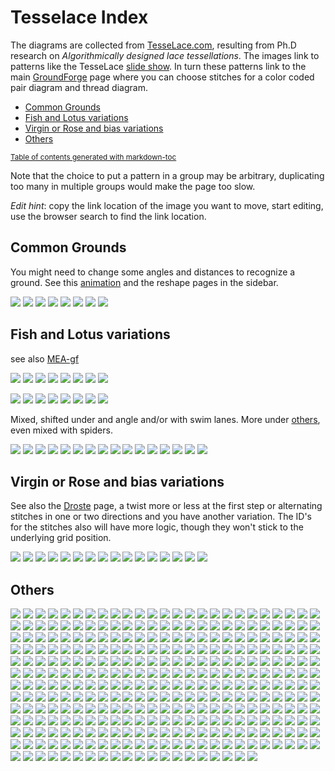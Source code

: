 Tesselace Index
===============

The diagrams are collected from [TesseLace.com],
resulting from Ph.D research on _Algorithmically designed lace tessellations_.
The images link to patterns like the TesseLace [slide show].
In turn these patterns link to the main [GroundForge] page
where you can choose stitches for a color coded pair diagram and thread diagram.

[TesseLace.com]: https://tesselace.com
[slide show]: https://tesselace.com/tools/inkscape-extension/
[GroundForge]: /GroundForge

- [Common Grounds](#common-grounds)
- [Fish and Lotus variations](#fish-and-lotus-variations)
- [Virgin or Rose and bias variations](#virgin-or-rose-and-bias-variations)
- [Others](#others)

<sub><a href='http://ecotrust-canada.github.io/markdown-toc/'>Table of contents generated with markdown-toc</a></sub>

Note that the choice to put a pattern in a group may be arbitrary, duplicating too many in multiple groups would make the page too slow.

_Edit hint_: copy the link location of the image you want to move, start editing, use the browser search to find the link location.

Common Grounds
--------------

You might need to change some angles and distances to recognize a ground. See this [animation] and the reshape pages in the sidebar.

[animation]: /GroundForge/animation/GIFCreator-me.gif

[![](tl//181.png)](/GroundForge/sheet.html?patch=88%2011;bricks&patch=66%2022;bricks&patch=88%2099%2011%2000;bricks&patch=66%2011%2088%2022;bricks&patch=66%2099%2022%2000;bricks)
[![](tl//214.png)](/GroundForge/sheet.html?patch=5-%20-5;checker&patch=5353%205353%205-5-%20-5-5;checker&patch=5632%2056-2%205-5-%20-535;checker&patch=53%205-%20-5%205-;bricks&patch=44%2077%2044%2077;bricks&patch=44%2044%2077%2077;bricks&patch=66%2088%2066%2011;bricks&patch=66%2066%2088%2011;checker&patch=66%2066%2099%2000;checker&patch=6;checker&patch=566-%2066-5%206-56%20-566;checker&patch=53%2053%2053%205-;bricks&patch=5663%205663;checker&patch=53%205-;bricks&patch=563%20563%20563;checker&patch=53%2053;checker&patch=5632%205632;checker&patch=5353%205353;bricks)
[![](tl//376.png)](/GroundForge/sheet.html?patch=B-C-%20---5%20C-B-%20-5--;checker&patch=5831%20-4-7;checker&patch=68%20-4;checker&patch=-4-7%205---%20-C-B%203158;bricks&patch=5-O-E-%20-E-5-O%205-O-E-;bricks)
[![](tl//257.png)](/GroundForge/sheet.html?patch=68%20-4%2021%20-7;checker&patch=L-O-%20---5%20H-E-%20-5--;checker)
[![](tl//135.png)](/GroundForge/sheet.html?patch=5632%2034-7;bricks&patch=5-5-%20-5--%20B-C-%20-5-5;bricks&patch=256-%20---5%20C3B-;bricks&patch=4373%205-53;bricks)
[![](tl//130.png)](/GroundForge/sheet.html?patch=5831%20-4-7;bricks&patch=-437%2034-7;bricks&patch=4830%20--77;bricks)
[![](tl//129.png)](/GroundForge/sheet.html?patch=1483%208-48;bricks&patch=4831%20-488%203148%2088-4;checker)
[![](tl//128.png)](/GroundForge/sheet.html?patch=4312%206-78;bricks)


Fish and Lotus variations
-------------------------

see also [MEA-gf](https://github.com/MAETempels/MAE-gf/wiki/Milanese:-Fish)

[![](tl//150.png)](/GroundForge/sheet.html?patch=43%205-%2035%2086;bricks)
[![](tl//148.png)](/GroundForge/sheet.html?patch=68%204-%20-5%205-;bricks)
[![](tl//147.png)](/GroundForge/sheet.html?patch=4343%206868;bricks&patch=5-K-5-K-%20-L-O-L-O%20K-5-K-5-%20-H-E-H-E;bricks)
[![](tl//030.png)](/GroundForge/sheet.html?patch=486-%20-486%206-48%2086-4;checker&patch=68%204-;bricks&patch=6868%20-7-7%200101%20-7-7;checker&patch=6868%20-7-7%202121%20-4-4;checker&patch=L-O-L-O-%20-5---5--%20E-H-E-H-%20-5---5--;bricks)
[![](tl//451.png)](/GroundForge/sheet.html?patch=6868%20----%20AAAA%20-7-7;bricks&patch=586-%20-4-5;bricks)
[![](tl//175.png)](/GroundForge/sheet.html?patch=66%20-4%205-%2086;bricks)
[![](tl//174.png)](/GroundForge/sheet.html?patch=43%2053%2068%2066;bricks)
[![](tl//169.png)](/GroundForge/sheet.html?patch=66%20-4%2021%2088;bricks&patch=66%2066%20-4%2068;bricks&patch=5-K-5-K-%20-L-O-L-O%20E-E-E-E-%20-L-L-L-L;bricks)

[![](tl//163.png)](/GroundForge/sheet.html?patch=43%2053%2053%2068;bricks)
[![](tl//435.png)](/GroundForge/sheet.html?patch=434-%206325%206-25%208686;checker&patch=4343%205353%205-5-%208686;checker)
[![](tl//164.png)](/GroundForge/sheet.html?patch=43%205-%20-5%2068;bricks)
[![](tl//446.png)](/GroundForge/sheet.html?patch=6868%20-4-4%205-5-%20-5-5;checker&patch=586-%20-4-5;checker)
[![](tl//021.png)](/GroundForge/sheet.html?patch=588-%20-115;checker&patch=6868%201111%207-7-%20-5-5;checker)
[![](tl//173.png)](/GroundForge/sheet.html?patch=43%205-%2086%2066;bricks)
[![](tl//022.png)](/GroundForge/sheet.html?patch=4343%205353%202121%208888;checker)
[![](tl//431.png)](/GroundForge/sheet.html?patch=6868%201111%208888%20-4-4;checker&patch=43%2068%2066%2066;bricks&patch=466-%206686%206-46%208666;checker&patch=6888%20-114;checker&patch=L-L-L-L-%20-L-L-L-L%205---5---%20-H-E-H-E;bricks&patch=5-L-L---%20-L-L-O-L%20L-L---5-%20-E-H-E-E;bricks)

Mixed, shifted under and angle and/or with swim lanes. More under [others](#Others), even mixed with spiders.

[![](tl//452.png)](/GroundForge/sheet.html?patch=486-%20-486%205-4-%2086-5;checker&patch=6868%20---7%20AA01%20-7-7;bricks)
[![](tl//152.png)](/GroundForge/sheet.html?patch=43%2021%20-4%2098;bricks)
[![](tl//067.png)](/GroundForge/sheet.html?patch=5631%2066-7;bricks&patch=4322%205-73;bricks)
[![](tl//167.png)](/GroundForge/sheet.html?patch=6464%207272;bricks&patch=43%2068;bricks&patch=B-B-%20-B-B%20C-C-%20-C-C;bricks&patch=4848%207171;bricks&patch=5-O-5-O-%20-E-5-E-5%205-O-5-O-%20-E-5-E-5;bricks&patch=5-K-5-K-%20-L-O-L-O%205-K-5-K-%20-E-H-E-H;bricks)
[![](tl//685.png)](/GroundForge/sheet.html?patch=4663%206668;bricks&patch=5-L-L-K-%20-L-L-L-O%20L-L-K-5-%20-E-E-H-E;bricks)
[![](tl//539.png)](/GroundForge/sheet.html?patch=5-L-5-E-%20-E-5-5-O%205-O-H-5-%20-5-5-5-K;bricks&patch=5-L-5-E-%20-E-5-5-O%205-O-5-L-%20-5-H-5-H;bricks)
[![](tl//544.png)](/GroundForge/sheet.html?patch=5-O-5-O-%20-E-5-E-5%205-H-5-H-%20-L-5-L-5;bricks&patch=5-L-5-L-%20-E-5-E-5%205-O-5-O-%20-5-H-5-H;bricks)
[![](tl//071.png)](/GroundForge/sheet.html?patch=4832%202483;bricks)
[![](tl//073.png)](/GroundForge/sheet.html?patch=486-%20-4-5%205-5-%2086-5;checker)
[![](tl//074.png)](/GroundForge/sheet.html?patch=586-%20-4-5%205-5-%20-5-5;checker)
[![](tl//076.png)](/GroundForge/sheet.html?patch=4832%2024-2%20225-%208325;checker)
[![](tl//072.png)](/GroundForge/sheet.html?patch=4832%202483%20224-%208325;checker)
[![](tl//097.png)](/GroundForge/sheet.html?patch=5631%2066-7%206-56%20-566;checker)
[![](tl//149.png)](/GroundForge/sheet.html?patch=43%2068%2034%2086;bricks)
[![](tl//151.png)](/GroundForge/sheet.html?patch=68%20-4%2021%207-;bricks)
[![](tl//165.png)](/GroundForge/sheet.html?patch=43%2021%20-7%2068;bricks)

Virgin or Rose and bias variations
----------------------------------

See also the [Droste](Droste-effect) page, a twist more or less at the first step or alternating stitches in one or two directions and you have another variation. The ID's for the stitches also will have more logic, though they won't stick to the underlying grid position.

[![](tl//130.png)](/GroundForge/sheet.html?patch=5831%20-4-7;bricks&patch=-437%2034-7;bricks&patch=4830%20--77;bricks)
[![](tl//129.png)](/GroundForge/sheet.html?patch=1483%208-48;bricks&patch=4831%20-488%203148%2088-4;checker)
[![](tl//133.png)](/GroundForge/sheet.html?patch=588-%2014-2;bricks)
[![](tl//115.png)](/GroundForge/sheet.html?patch=4831%20-488%20214-%2088-5;checker)
[![](tl//118.png)](/GroundForge/sheet.html?patch=4831%20-117%203178%2088-4;checker)
[![](tl//117.png)](/GroundForge/sheet.html?patch=4831%20-4-7%203158%2088-4;checker)
[![](tl//123.png)](/GroundForge/sheet.html?patch=4831%20-117%205-7-%2086-5;checker)
[![](tl//080.png)](/GroundForge/sheet.html?patch=4831%20-488%206-48%2086-4;checker)
[![](tl//081.png)](/GroundForge/sheet.html?patch=4831%20-488%205-4-%2086-5;checker)
[![](tl//111.png)](/GroundForge/sheet.html?patch=588-%20-4-5%206-58%20-214;checker)
[![](tl//113.png)](/GroundForge/sheet.html?patch=586-%20-115%206-78%20-5-4;checker)
[![](tl//079.png)](/GroundForge/sheet.html?patch=486-%20-115%20217-%2088-5;checker)
[![](tl//121.png)](/GroundForge/sheet.html?patch=5831%20-4-7%206-58%20-5-4;checker)
[![](tl//122.png)](/GroundForge/sheet.html?patch=4831%20-4-7%20215-%2088-5;checker)
[![](tl//124.png)](/GroundForge/sheet.html?patch=4831%20-4-7%206-58%2086-4;checker)
[![](tl//112.png)](/GroundForge/sheet.html?patch=4831%20-117%206-78%2086-4;checker)


Others
------

[![](tl//015.png)](/GroundForge/sheet.html?patch=5-O-H-%20-L-5-O%20E-5-E-;bricks&patch=586-%20---5%202AB-%20-7-5;bricks)
[![](tl//138.png)](/GroundForge/sheet.html?patch=4641%209177;bricks&patch=4841%205377;bricks)
[![](tl//410.png)](/GroundForge/sheet.html?patch=5831%20-4-7%203158%20-7-4;bricks)
[![](tl//552.png)](/GroundForge/sheet.html?patch=5-L-K-H-%20-L-L-O-O%205-L---H-%20-E-H-E-H;bricks)
[![](tl//551.png)](/GroundForge/sheet.html?patch=5-L-K-H-%20-L-L-O-O%205-L-K-H-%20-E-E-H-H;bricks)
[![](tl//558.png)](/GroundForge/sheet.html?patch=5-L-K-H-%20-L-L-O-O%205---5---%20-H-E-H-E;bricks)
[![](tl//127.png)](/GroundForge/sheet.html?patch=4815%204-77;bricks&patch=-5---5-5%205-O-E-5-;bricks&patch=4804%20-777;bricks)
[![](tl//002.png)](/GroundForge/sheet.html?patch=6868%20---4%202AA1%20-7-7;bricks&patch=586-%20-4-5%202121%20-7-7;bricks&patch=586-%20-4-5%206868%20-4-4;checker)
[![](tl//425.png)](/GroundForge/sheet.html?patch=5831%20-4-7%206868%20-4-4;checker&patch=5831%20-4-7%206868%20-4-4;bricks)
[![](tl//004.png)](/GroundForge/sheet.html?patch=586-%20-4-5%202121%20-7-7;checker&patch=586-%20-4-5%206868%20-4-4;bricks&patch=5831%20-4-7%20586-%20-4-5;checker)
[![](tl//083.png)](/GroundForge/sheet.html?patch=486-%20-486%202111%2088-7;checker&patch=4831%20-488%202111%2088-7;checker&patch=4831%20-488%205-11%2086-7;checker)
[![](tl//103.png)](/GroundForge/sheet.html?patch=586-%20-4-5%20215-%20-7-5;checker&patch=5831%20-4-7%205-5-%20-5-5;checker)
[![](tl//106.png)](/GroundForge/sheet.html?patch=4373%205353%205-5-%208315;checker&patch=437-%206325%206-25%208315;checker&patch=5632%2056-2%203158%20-734;checker)
[![](tl//061.png)](/GroundForge/sheet.html?patch=4632%2056-2%206-58%208634;checker)
[![](tl//001.png)](/GroundForge/sheet.html?patch=586-%20-4-5%205-21%20-5-7;checker)
[![](tl//577.png)](/GroundForge/sheet.html?patch=5-L---H-%20-L-O-L-O%20--5---5-%20-E-H-E-H;bricks)
[![](tl//576.png)](/GroundForge/sheet.html?patch=5-L---H-%20-L-O-L-O%20--5-K-5-%20-E-E-H-H;bricks)
[![](tl//401.png)](/GroundForge/sheet.html?patch=466-%206315%206-76%208666;bricks)
[![](tl//448.png)](/GroundForge/sheet.html?patch=4631%2066-7%206-56%208666;bricks)
[![](tl//404.png)](/GroundForge/sheet.html?patch=4631%206688%206-46%208666;bricks)
[![](tl//405.png)](/GroundForge/sheet.html?patch=4631%206688%203146%208866;bricks)
[![](tl//423.png)](/GroundForge/sheet.html?patch=586-%201112%208-78%20-5-4;bricks)
[![](tl//051.png)](/GroundForge/sheet.html?patch=588-%20-4-5%206868%20-114;checker)
[![](tl//455.png)](/GroundForge/sheet.html?patch=586-%20---5%202AA1%20-7-7;bricks)
[![](tl//415.png)](/GroundForge/sheet.html?patch=586-%20-4-5%20215-%20-7-5;bricks)
[![](tl//006.png)](/GroundForge/sheet.html?patch=466-%206315%206-76%208666;checker)
[![](tl//056.png)](/GroundForge/sheet.html?patch=588-%201112%208-78%20-214;checker)
[![](tl//037.png)](/GroundForge/sheet.html?patch=586-%201112%208-78%20-5-4;checker)
[![](tl//041.png)](/GroundForge/sheet.html?patch=6888%2014-1%208868%20-114;checker)
[![](tl//054.png)](/GroundForge/sheet.html?patch=588-%2014-2%208868%20-114;checker)
[![](tl//052.png)](/GroundForge/sheet.html?patch=588-%20-115%206-78%20-214;checker)
[![](tl//088.png)](/GroundForge/sheet.html?patch=4631%206688%203146%208866;checker)
[![](tl//140.png)](/GroundForge/sheet.html?patch=4631%206688;bricks)
[![](tl//402.png)](/GroundForge/sheet.html?patch=4631%2066-7%203156%208866;bricks)
[![](tl//403.png)](/GroundForge/sheet.html?patch=466-%2066-5%206-56%208666;bricks)
[![](tl//428.png)](/GroundForge/sheet.html?patch=466-%206686%206-46%208666;bricks)
[![](tl//406.png)](/GroundForge/sheet.html?patch=4631%206317%206-76%208666;bricks)
[![](tl//407.png)](/GroundForge/sheet.html?patch=4631%206317%203176%208866;bricks)
[![](tl//007.png)](/GroundForge/sheet.html?patch=6868%20-114%206888%20-4-4;checker)
[![](tl//010.png)](/GroundForge/sheet.html?patch=4631%206688%206-46%208666;checker)
[![](tl//011.png)](/GroundForge/sheet.html?patch=4631%206317%206-76%208666;checker)
[![](tl//012.png)](/GroundForge/sheet.html?patch=4631%206317%203176%208866;checker)
[![](tl//025.png)](/GroundForge/sheet.html?patch=586-%201112%208888%20-4-4;checker)
[![](tl//026.png)](/GroundForge/sheet.html?patch=4343%205353%205-21%208688;checker)
[![](tl//027.png)](/GroundForge/sheet.html?patch=6868%2088-7%201121%20-4-4;checker)
[![](tl//032.png)](/GroundForge/sheet.html?patch=586-%208889%201111%20-4-4;checker)
[![](tl//033.png)](/GroundForge/sheet.html?patch=586-%20-115%206888%20-4-4;checker)
[![](tl//034.png)](/GroundForge/sheet.html?patch=586-%20-115%20588-%20-4-5;checker)
[![](tl//035.png)](/GroundForge/sheet.html?patch=586-%20-115%205-7-%20-5-5;checker)
[![](tl//036.png)](/GroundForge/sheet.html?patch=586-%201112%20788-%20-4-5;checker)
[![](tl//038.png)](/GroundForge/sheet.html?patch=586-%201112%207-7-%20-5-5;checker)
[![](tl//039.png)](/GroundForge/sheet.html?patch=586-%20-789%202111%20-4-4;checker)
[![](tl//040.png)](/GroundForge/sheet.html?patch=4632%205683%206-48%208634;checker)
[![](tl//042.png)](/GroundForge/sheet.html?patch=6888%208888%204-11%20-014;checker)
[![](tl//043.png)](/GroundForge/sheet.html?patch=588-%201112%208888%20-114;checker)
[![](tl//045.png)](/GroundForge/sheet.html?patch=588-%20-115%206888%20-114;checker)
[![](tl//047.png)](/GroundForge/sheet.html?patch=6888%201111%208888%20-114;checker)
[![](tl//048.png)](/GroundForge/sheet.html?patch=6888%2088-7%201121%20-114;checker)
[![](tl//049.png)](/GroundForge/sheet.html?patch=6888%20-788%202111%20-114;checker)
[![](tl//050.png)](/GroundForge/sheet.html?patch=4632%205683%205-11%208637;checker)
[![](tl//053.png)](/GroundForge/sheet.html?patch=588-%208889%204-11%20-014;checker)
[![](tl//055.png)](/GroundForge/sheet.html?patch=4632%205683%203148%208834;checker)
[![](tl//057.png)](/GroundForge/sheet.html?patch=588-%20-789%205-11%20-014;checker)
[![](tl//058.png)](/GroundForge/sheet.html?patch=588-%20-789%202111%20-114;checker)
[![](tl//059.png)](/GroundForge/sheet.html?patch=4632%205683%20214-%208835;checker)
[![](tl//060.png)](/GroundForge/sheet.html?patch=4632%205683%202111%208837;checker)
[![](tl//062.png)](/GroundForge/sheet.html?patch=4632%2056-2%205-21%208637;checker)
[![](tl//063.png)](/GroundForge/sheet.html?patch=4632%2056-2%202121%208837;checker)
[![](tl//064.png)](/GroundForge/sheet.html?patch=4632%205312%206-78%208634;checker)
[![](tl//065.png)](/GroundForge/sheet.html?patch=4632%205312%205-7-%208635;checker)
[![](tl//066.png)](/GroundForge/sheet.html?patch=4632%205312%203178%208834;checker)
[![](tl//013.png)](/GroundForge/sheet.html?patch=5-H-H-%20-5-H-H%205-L-O-;bricks)
[![](tl//014.png)](/GroundForge/sheet.html?patch=5-E-H-%20-5-5--%20L-5-O-;bricks)
[![](tl//016.png)](/GroundForge/sheet.html?patch=5-O-H-%20-E-5-H%205-L-L-;bricks)
[![](tl//017.png)](/GroundForge/sheet.html?patch=5-L-H-%20-L-5-O%20E-H-5-;bricks)
[![](tl//018.png)](/GroundForge/sheet.html?patch=5-E-H-%20-5-O-O%20H-H-5-;bricks)
[![](tl//068.png)](/GroundForge/sheet.html?patch=486-%20-486%205-11%2086-7;checker)
[![](tl//069.png)](/GroundForge/sheet.html?patch=486-%20-486%20214-%2088-5;checker)
[![](tl//084.png)](/GroundForge/sheet.html?patch=4831%20-4-7%205-5-%2086-5;checker)
[![](tl//077.png)](/GroundForge/sheet.html?patch=486-%20-4-5%20215-%2088-5;checker)
[![](tl//085.png)](/GroundForge/sheet.html?patch=4831%20-4-7%205-21%2086-7;checker)
[![](tl//075.png)](/GroundForge/sheet.html?patch=486-%20-4-5%205-21%2086-7;checker)
[![](tl//078.png)](/GroundForge/sheet.html?patch=486-%20-4-5%202121%2088-7;checker)
[![](tl//086.png)](/GroundForge/sheet.html?patch=4831%20-4-7%202121%2088-7;checker)
[![](tl//087.png)](/GroundForge/sheet.html?patch=4831%203437%203535%2086-5;checker)
[![](tl//089.png)](/GroundForge/sheet.html?patch=4353%205353%206-58%2086-4;checker)
[![](tl//090.png)](/GroundForge/sheet.html?patch=4353%205353%205-21%2086-7;checker)
[![](tl//091.png)](/GroundForge/sheet.html?patch=4632%205683%205-4-%208635;checker)
[![](tl//096.png)](/GroundForge/sheet.html?patch=466-%2066-5%206-56%208666;checker)
[![](tl//098.png)](/GroundForge/sheet.html?patch=4631%2066-7%206-56%208666;checker)
[![](tl//099.png)](/GroundForge/sheet.html?patch=4631%2066-7%203156%208866;checker)
[![](tl//100.png)](/GroundForge/sheet.html?patch=4632%2056-2%203158%208834;checker)
[![](tl//101.png)](/GroundForge/sheet.html?patch=4632%2056-2%20215-%208835;checker)
[![](tl//141.png)](/GroundForge/sheet.html?patch=4321%205883;bricks)
[![](tl//142.png)](/GroundForge/sheet.html?patch=4353%205863;bricks)
[![](tl//143.png)](/GroundForge/sheet.html?patch=4311%206888;bricks)
[![](tl//153.png)](/GroundForge/sheet.html?patch=46-1%206868;bricks)
[![](tl//154.png)](/GroundForge/sheet.html?patch=4863%205663;bricks)
[![](tl//156.png)](/GroundForge/sheet.html?patch=46-2%206-58;bricks)
[![](tl//157.png)](/GroundForge/sheet.html?patch=48-2%205-53;bricks)
[![](tl//158.png)](/GroundForge/sheet.html?patch=8464%207712;bricks)
[![](tl//159.png)](/GroundForge/sheet.html?patch=4466%207781;bricks)
[![](tl//160.png)](/GroundForge/sheet.html?patch=4683%203468;bricks)
[![](tl//176.png)](/GroundForge/sheet.html?patch=4683%206-48;bricks)
[![](tl//177.png)](/GroundForge/sheet.html?patch=4632%203488;bricks)
[![](tl//178.png)](/GroundForge/sheet.html?patch=4840%205887;bricks)
[![](tl//179.png)](/GroundForge/sheet.html?patch=4883%205-43;bricks)
[![](tl//180.png)](/GroundForge/sheet.html?patch=4488%201748;bricks)
[![](tl//408.png)](/GroundForge/sheet.html?patch=4343%205353%205-21%208688;bricks)
[![](tl//409.png)](/GroundForge/sheet.html?patch=586-%20-4-5%205-21%20-5-7;bricks)
[![](tl//411.png)](/GroundForge/sheet.html?patch=6868%20-114%206888%20-4-4;bricks)
[![](tl//413.png)](/GroundForge/sheet.html?patch=586-%20-4-5%205-5-%20-5-5;bricks)
[![](tl//414.png)](/GroundForge/sheet.html?patch=586-%20-789%202111%20-4-4;bricks)
[![](tl//417.png)](/GroundForge/sheet.html?patch=586-%208889%201111%20-4-4;bricks)
[![](tl//418.png)](/GroundForge/sheet.html?patch=586-%20-115%206888%20-4-4;bricks)
[![](tl//419.png)](/GroundForge/sheet.html?patch=586-%20-115%20588-%20-4-5;bricks)
[![](tl//420.png)](/GroundForge/sheet.html?patch=586-%20-115%206-78%20-5-4;bricks)
[![](tl//421.png)](/GroundForge/sheet.html?patch=586-%20-115%205-7-%20-5-5;bricks)
[![](tl//422.png)](/GroundForge/sheet.html?patch=586-%201112%20788-%20-4-5;bricks)
[![](tl//424.png)](/GroundForge/sheet.html?patch=586-%201112%207-7-%20-5-5;bricks)
[![](tl//427.png)](/GroundForge/sheet.html?patch=5831%20-4-7%206-58%20-5-4;bricks)
[![](tl//429.png)](/GroundForge/sheet.html?patch=586-%20-4-5%206-58%20-5-4;bricks)
[![](tl//430.png)](/GroundForge/sheet.html?patch=6868%2088-7%201121%20-4-4;bricks)
[![](tl//433.png)](/GroundForge/sheet.html?patch=586-%20-4-5%20586-%20-4-5;bricks)
[![](tl//434.png)](/GroundForge/sheet.html?patch=586-%201112%208888%20-4-4;bricks)
[![](tl//436.png)](/GroundForge/sheet.html?patch=5831%20-4-7%20586-%20-4-5;bricks)
[![](tl//449.png)](/GroundForge/sheet.html?patch=-4-4%205---%20-C-B%206868;bricks)
[![](tl//453.png)](/GroundForge/sheet.html?patch=-4-5%205---%20-C-B%206-58;bricks)
[![](tl//426.png)](/GroundForge/sheet.html?patch=5831%20-4-7%205-5-%20-5-5;bricks)
[![](tl//502.png)](/GroundForge/sheet.html?patch=5-L-K-E-%20-L-L-O-O%20K-H-5-L-%20-5-K-E-E;bricks)
[![](tl//503.png)](/GroundForge/sheet.html?patch=5-L-L-K-%20-L-K-5-O%20H-5-O-K-%20-H-E-E-H;bricks)
[![](tl//504.png)](/GroundForge/sheet.html?patch=5-L-L-K-%20-L-K-5-O%20H-5-O---%20-H-E-H-E;bricks)
[![](tl//506.png)](/GroundForge/sheet.html?patch=5-L-L-K-%20-L---5-O%205-O-L-K-%20-E-E-E-H;bricks)
[![](tl//507.png)](/GroundForge/sheet.html?patch=5-L-L-K-%20-L---5-O%205-O-L---%20-E-E-H-E;bricks)
[![](tl//508.png)](/GroundForge/sheet.html?patch=5-L-L-K-%20-L---5-O%20L-O-K-5-%20-E-E-H-E;bricks)
[![](tl//509.png)](/GroundForge/sheet.html?patch=5-L-L-K-%20-L---5-O%20L-O---5-%20-E-H-E-E;bricks)
[![](tl//510.png)](/GroundForge/sheet.html?patch=5-L-L-K-%20-L---5-O%205-O-K-H-%20-E-E-H-H;bricks)
[![](tl//511.png)](/GroundForge/sheet.html?patch=5-L-L-K-%20-L---5-O%205-O---H-%20-E-H-E-H;bricks)
[![](tl//512.png)](/GroundForge/sheet.html?patch=5-L-L-K-%20---H-5-O%20O-L-O-L-%20-E-E-E-E;bricks)
[![](tl//513.png)](/GroundForge/sheet.html?patch=5-L-K-E-%20-L-L-O-O%20H-H-5---%20-5-K-H-E;bricks)
[![](tl//515.png)](/GroundForge/sheet.html?patch=5-L-L---%20-L-L-O-L%205-L-L---%20-E-E-H-E;bricks)
[![](tl//518.png)](/GroundForge/sheet.html?patch=5-L-L---%20-L-L-O-L%205---5---%20-H-E-H-E;bricks)
[![](tl//519.png)](/GroundForge/sheet.html?patch=5-L-L---%20-L-L-O-L%205---H-H-%20-H-E-H-H;bricks)
[![](tl//520.png)](/GroundForge/sheet.html?patch=5-L-L---%20-L-L-O-L%20--5-L-L-%20-E-E-E-H;bricks)
[![](tl//521.png)](/GroundForge/sheet.html?patch=5-L-L---%20-L-L-O-L%20--5---5-%20-E-H-E-H;bricks)
[![](tl//501.png)](/GroundForge/sheet.html?patch=5-L-O-K-%20-L-L-L-O%20E-E-E-E-%20-5-L-L-K;bricks)
[![](tl//505.png)](/GroundForge/sheet.html?patch=5-L-L-K-%20-L---5-O%20L-O-L-L-%20-E-E-E-E;bricks)
[![](tl//522.png)](/GroundForge/sheet.html?patch=5-L-L---%20-L-L-O-L%20H-5---H-%20-H-H-E-H;bricks)
[![](tl//523.png)](/GroundForge/sheet.html?patch=5-L-L---%20-L-L-O-L%20H-H-H-H-%20-H-H-H-H;bricks)
[![](tl//524.png)](/GroundForge/sheet.html?patch=5-L-K-E-%20-L-L-O-O%20H-H-H-H-%20-5-K-H-H;bricks)
[![](tl//526.png)](/GroundForge/sheet.html?patch=5-L-L---%20---5-O-L%20O-L-L-L-%20-E-E-E-E;bricks)
[![](tl//527.png)](/GroundForge/sheet.html?patch=5-L-L---%20---5-O-L%20O-L---5-%20-E-H-E-E;bricks)
[![](tl//529.png)](/GroundForge/sheet.html?patch=5-K-5-K-%20-L-O-L-O%205-L-L---%20-E-E-H-E;bricks)
[![](tl//530.png)](/GroundForge/sheet.html?patch=5-K-5-K-%20-L-O-L-O%20L-L---5-%20-E-H-E-E;bricks)
[![](tl//531.png)](/GroundForge/sheet.html?patch=5-K-5-K-%20-L-O-L-O%205-L---H-%20-E-H-E-H;bricks)
[![](tl//533.png)](/GroundForge/sheet.html?patch=5-K-5-K-%20-L-O-L-O%205---5---%20-H-E-H-E;bricks)
[![](tl//534.png)](/GroundForge/sheet.html?patch=5-K-5-K-%20-L-O-L-O%20L---H-5-%20-H-E-H-E;bricks)
[![](tl//535.png)](/GroundForge/sheet.html?patch=5-L-K-E-%20-E-E-H-H%20O-O-O-O-%20-5-K-H-H;bricks)
[![](tl//537.png)](/GroundForge/sheet.html?patch=5-L-5-E-%20-E-5-5-H%20O-O-5-5-%20-5-5-5-K;bricks)
[![](tl//540.png)](/GroundForge/sheet.html?patch=5-L-5-E-%20-E-5-5-O%205-O-O-5-%20-5-E-5-H;bricks)
[![](tl//541.png)](/GroundForge/sheet.html?patch=5-L-5-E-%20-L-5-5-O%20L-5-5-L-%20-5-H-5-E;bricks)
[![](tl//542.png)](/GroundForge/sheet.html?patch=5-L-5-E-%20-L-5-5-O%20L-5-O-5-%20-5-E-5-E;bricks)
[![](tl//543.png)](/GroundForge/sheet.html?patch=5-L-5-E-%20-L-5-5-O%205-5-O-H-%20-5-E-5-H;bricks)
[![](tl//545.png)](/GroundForge/sheet.html?patch=5-O-5-E-%20-E-5-5-H%20O-O-5-5-%20-5-5-H-H;bricks)
[![](tl//546.png)](/GroundForge/sheet.html?patch=5-L-L-K-%20-L-L-L-O%20E-E-E-E-%20-L-L-L-L;bricks)
[![](tl//547.png)](/GroundForge/sheet.html?patch=5-O-5-E-%20-E-5-5-O%205-O-5-L-%20-5-5-E-H;bricks)
[![](tl//548.png)](/GroundForge/sheet.html?patch=5-L-K-H-%20-L-L-O-O%20L-L-L-L-%20-E-E-E-E;bricks)
[![](tl//549.png)](/GroundForge/sheet.html?patch=5-L-K-H-%20-L-L-O-O%205-L-L---%20-E-E-H-E;bricks)
[![](tl//550.png)](/GroundForge/sheet.html?patch=5-L-K-H-%20-L-L-O-O%20L-L---5-%20-E-H-E-E;bricks)
[![](tl//553.png)](/GroundForge/sheet.html?patch=5-L-K-H-%20-L-L-O-O%20L---5-L-%20-H-E-E-E;bricks)
[![](tl//554.png)](/GroundForge/sheet.html?patch=5-L-K-H-%20-L-L-O-O%205-K-5-K-%20-E-H-E-H;bricks)
[![](tl//555.png)](/GroundForge/sheet.html?patch=5-L-K-H-%20-L-L-O-O%205-K-5---%20-E-H-H-E;bricks)
[![](tl//556.png)](/GroundForge/sheet.html?patch=5-L-K-H-%20-L-L-O-O%205---5-K-%20-H-E-E-H;bricks)
[![](tl//557.png)](/GroundForge/sheet.html?patch=5-L-L-K-%20-L---5-O%20E-H-E-E-%20-L-L-L-L;bricks)
[![](tl//559.png)](/GroundForge/sheet.html?patch=5-L-K-H-%20-L-L-O-O%20L-K-H-5-%20-E-H-H-E;bricks)
[![](tl//560.png)](/GroundForge/sheet.html?patch=5-L-K-H-%20-L-L-O-O%20--5-L-L-%20-E-E-E-H;bricks)
[![](tl//561.png)](/GroundForge/sheet.html?patch=5-L-K-H-%20-L-L-O-O%20--5-K-5-%20-E-E-H-H;bricks)
[![](tl//562.png)](/GroundForge/sheet.html?patch=5-L-K-H-%20-L-L-O-O%20--5---5-%20-E-H-E-H;bricks)
[![](tl//563.png)](/GroundForge/sheet.html?patch=5-L---H-%20-L-O-L-O%20L-L-L-L-%20-E-E-E-E;bricks)
[![](tl//564.png)](/GroundForge/sheet.html?patch=5-L---H-%20-L-O-L-O%205-L-L---%20-E-E-H-E;bricks)
[![](tl//565.png)](/GroundForge/sheet.html?patch=5-L---H-%20-L-O-L-O%20L-L---5-%20-E-H-E-E;bricks)
[![](tl//566.png)](/GroundForge/sheet.html?patch=5-L---H-%20-L-O-L-O%205-L---H-%20-E-H-E-H;bricks)
[![](tl//567.png)](/GroundForge/sheet.html?patch=5-L---H-%20-L-O-L-O%20L---5-L-%20-H-E-E-E;bricks)
[![](tl//568.png)](/GroundForge/sheet.html?patch=5-L-L-K-%20---H-5-O%20H-E-H-E-%20-L-L-L-L;bricks)
[![](tl//569.png)](/GroundForge/sheet.html?patch=5-L---H-%20-L-O-L-O%205-K-5---%20-E-H-H-E;bricks)
[![](tl//570.png)](/GroundForge/sheet.html?patch=5-L---H-%20-L-O-L-O%205---5-K-%20-H-E-E-H;bricks)
[![](tl//571.png)](/GroundForge/sheet.html?patch=5-L---H-%20-L-O-L-O%205---5---%20-H-E-H-E;bricks)
[![](tl//572.png)](/GroundForge/sheet.html?patch=5-L---H-%20-L-O-L-O%20L---H-5-%20-H-E-H-E;bricks)
[![](tl//573.png)](/GroundForge/sheet.html?patch=5-L---H-%20-L-O-L-O%205---H-H-%20-H-E-H-H;bricks)
[![](tl//574.png)](/GroundForge/sheet.html?patch=5-L---H-%20-L-O-L-O%20--5-L-L-%20-E-E-E-H;bricks)
[![](tl//575.png)](/GroundForge/sheet.html?patch=5-L---H-%20-L-O-L-O%20K-5---5-%20-H-H-E-E;bricks)
[![](tl//578.png)](/GroundForge/sheet.html?patch=5-L---H-%20-L-O-L-O%20H-5---H-%20-H-H-E-H;bricks)
[![](tl//579.png)](/GroundForge/sheet.html?patch=5-L-L---%20-L-L-O-L%20E-E-E-E-%20-L-L-L-L;bricks)
[![](tl//580.png)](/GroundForge/sheet.html?patch=5-L---H-%20-L-O-L-O%20H-H-5---%20-H-H-H-E;bricks)
[![](tl//581.png)](/GroundForge/sheet.html?patch=5-L---H-%20-L-O-L-O%20--H-H-5-%20-E-H-H-H;bricks)
[![](tl//582.png)](/GroundForge/sheet.html?patch=5-L---H-%20-L-O-L-O%20H-H-H-H-%20-H-H-H-H;bricks)
[![](tl//583.png)](/GroundForge/sheet.html?patch=5-L-O-5-%20-L-L-5-5%205-E-5-H-%20-5-H-5-H;bricks)
[![](tl//584.png)](/GroundForge/sheet.html?patch=5-L-O-5-%20-L-L-5-5%20H-5-5-H-%20-5-E-5-H;bricks)
[![](tl//585.png)](/GroundForge/sheet.html?patch=5-L-O-5-%20-E-E-5-5%205-O-5-L-%20-5-H-5-H;bricks)
[![](tl//586.png)](/GroundForge/sheet.html?patch=5-L-O-5-%20-E-E-5-5%205-O-O-5-%20-5-E-5-H;bricks)
[![](tl//587.png)](/GroundForge/sheet.html?patch=5-L-O-5-%20-L-E-5-5%20L-5-5-L-%20-5-H-5-E;bricks)
[![](tl//588.png)](/GroundForge/sheet.html?patch=5-L-O-5-%20-L-E-5-5%20L-5-O-5-%20-5-E-5-E;bricks)
[![](tl//589.png)](/GroundForge/sheet.html?patch=5-L-O-5-%20-L-E-5-5%205-5-O-H-%20-5-E-5-H;bricks)
[![](tl//591.png)](/GroundForge/sheet.html?patch=5-L-O-5-%20---5-5-5%20O-E-5-5-%20-5-H-5-E;bricks)
[![](tl//592.png)](/GroundForge/sheet.html?patch=5-L-5-H-%20-E-5-5-H%205-L-E-5-%20-5-5-O-O;bricks)
[![](tl//593.png)](/GroundForge/sheet.html?patch=5-L-5-H-%20-E-5-5-H%205-K-5-5-%20-5-5-L-O;bricks)
[![](tl//594.png)](/GroundForge/sheet.html?patch=5-L-5-H-%20-E-5-5-H%20O-5-E-5-%20-5-5-O-L;bricks)
[![](tl//595.png)](/GroundForge/sheet.html?patch=5-L-5-H-%20-E-5-5-H%20O-H-5-5-%20-5-5-L-L;bricks)
[![](tl//596.png)](/GroundForge/sheet.html?patch=5-L-5-H-%20-E-5-5-O%205-5-E-E-%20-5-5-O-O;bricks)
[![](tl//597.png)](/GroundForge/sheet.html?patch=5-L-5-O-%20-E-5-E-5%205-H-5-H-%20-5-5-L-O;bricks)
[![](tl//598.png)](/GroundForge/sheet.html?patch=5-O-5-O-%20-E-5-E-5%20E-5-E-5-%20-O-5-O-5;bricks)
[![](tl//599.png)](/GroundForge/sheet.html?patch=5-O-5-O-%20-E-5-E-5%205-5-E-H-%20-L-5-O-5;bricks)
[![](tl//601.png)](/GroundForge/sheet.html?patch=5-O-L-K-%20-L---5-O%20E-H-E-E-%20-5-L-L--;bricks)
[![](tl//602.png)](/GroundForge/sheet.html?patch=5-O-5-O-%20-E-H-5-5%205-5-E-E-%20-L-5-O-5;bricks)
[![](tl//603.png)](/GroundForge/sheet.html?patch=5-L-5-H-%20-E-5-5-H%205-L-L-5-%20-H-5-5-O;bricks)
[![](tl//604.png)](/GroundForge/sheet.html?patch=5-L-5-H-%20-E-5-5-H%20O-5-L-5-%20-H-5-5-L;bricks)
[![](tl//605.png)](/GroundForge/sheet.html?patch=5-L-5-H-%20-E-5-5-H%20O-O-5-5-%20-E-5-5-L;bricks)
[![](tl//606.png)](/GroundForge/sheet.html?patch=5-L-5-H-%20-E-5-5-O%205-5-L-E-%20-H-5-5-O;bricks)
[![](tl//607.png)](/GroundForge/sheet.html?patch=5-L-5-H-%20-E-5-5-O%205-5-K-5-%20-H-5-5-L;bricks)
[![](tl//608.png)](/GroundForge/sheet.html?patch=5-L-5-H-%20-E-5-5-O%205-O-5-E-%20-E-5-5-O;bricks)
[![](tl//609.png)](/GroundForge/sheet.html?patch=5-L-5-O-%20-E-5-E-5%20L-5-L-5-%20-H-5-5-L;bricks)
[![](tl//610.png)](/GroundForge/sheet.html?patch=5-L-5-O-%20-E-5-E-5%205-5-L-H-%20-H-5-5-O;bricks)
[![](tl//611.png)](/GroundForge/sheet.html?patch=5-L-5-O-%20-E-H-5-5%205-5-L-E-%20-H-5-5-O;bricks)
[![](tl//612.png)](/GroundForge/sheet.html?patch=5-L-O-K-%20-E-E-E-H%205-L-L---%20-5-L-O-K;bricks)
[![](tl//613.png)](/GroundForge/sheet.html?patch=5-L-5-E-%20-E-5-5-H%205-L-L-5-%20-5-L-5-O;bricks)
[![](tl//614.png)](/GroundForge/sheet.html?patch=5-L-5-O-%20-L-H-5-5%20E-5-H-5-%20-H-5-5-L;bricks)
[![](tl//615.png)](/GroundForge/sheet.html?patch=5-L-5-H-%20-E-5-5-O%205-5-L-L-%20-H-H-5-5;bricks)
[![](tl//616.png)](/GroundForge/sheet.html?patch=5-L-5-H-%20-E-5-5-O%205-O-5-L-%20-E-H-5-5;bricks)
[![](tl//617.png)](/GroundForge/sheet.html?patch=5-L-5-O-%20-L-5-L-5%205-5-L-H-%20-E-E-5-5;bricks)
[![](tl//618.png)](/GroundForge/sheet.html?patch=5-L-5-O-%20-E-5-E-5%205-O-5-O-%20-E-H-5-5;bricks)
[![](tl//619.png)](/GroundForge/sheet.html?patch=5-L-5-O-%20-L-O-5-5%205-E-5-H-%20-E-H-5-5;bricks)
[![](tl//620.png)](/GroundForge/sheet.html?patch=5-L-5-O-%20-E-H-5-5%205-O-5-L-%20-E-H-5-5;bricks)
[![](tl//622.png)](/GroundForge/sheet.html?patch=5-L-L-5-%20-L-L-5-5%20E-E-5-5-%20-O-H-5-5;bricks)
[![](tl//623.png)](/GroundForge/sheet.html?patch=5-L-L-5-%20-L-L-5-5%205-E-5-H-%20-L-H-5-5;bricks)
[![](tl//624.png)](/GroundForge/sheet.html?patch=5-L-5-E-%20-E-5-5-H%205-K-5-5-%20-5-O-5-O;bricks)
[![](tl//625.png)](/GroundForge/sheet.html?patch=5-L-L-5-%20-L-L-5-5%20H-5-5-H-%20-L-E-5-5;bricks)
[![](tl//626.png)](/GroundForge/sheet.html?patch=5-L-L-5-%20-E-E-5-5%205-5-L-L-%20-O-H-5-5;bricks)
[![](tl//627.png)](/GroundForge/sheet.html?patch=5-L-L-5-%20-E-E-5-5%205-O-5-L-%20-L-H-5-5;bricks)
[![](tl//628.png)](/GroundForge/sheet.html?patch=5-L-L-5-%20-E-E-5-5%205-O-O-5-%20-L-E-5-5;bricks)
[![](tl//629.png)](/GroundForge/sheet.html?patch=5-L-L-5-%20-L-E-5-5%20E-5-5-L-%20-O-H-5-5;bricks)
[![](tl//630.png)](/GroundForge/sheet.html?patch=5-L-L-5-%20---5-5-5%20H-E-5-5-%20-O-H-5-5;bricks)
[![](tl//631.png)](/GroundForge/sheet.html?patch=5-L-E-5-%20-E-5-5-L%205-O-5-L-%20-L-H-5-5;bricks)
[![](tl//632.png)](/GroundForge/sheet.html?patch=5-L-L-5-%20-L-L-5-5%20H-5-5-O-%20-5-E-E-5;bricks)
[![](tl//633.png)](/GroundForge/sheet.html?patch=5-L-L-5-%20---5-5-5%20O-E-5-5-%20-5-H-H-5;bricks)
[![](tl//635.png)](/GroundForge/sheet.html?patch=5-L-5-E-%20-E-5-5-H%20O-5-L-5-%20-5-L-5-L;bricks)
[![](tl//636.png)](/GroundForge/sheet.html?patch=5-O-E-5-%20-E-5-5-L%205-O-H-5-%20-5-5-5--;bricks)
[![](tl//639.png)](/GroundForge/sheet.html?patch=5-L-5-E-%20-E-5-5-H%20O-H-5-5-%20-5-O-5-L;bricks)
[![](tl//640.png)](/GroundForge/sheet.html?patch=5-L-5-E-%20-E-5-5-O%205-5-L-E-%20-5-L-5-O;bricks)
[![](tl//641.png)](/GroundForge/sheet.html?patch=5-L-5-E-%20-E-5-5-O%205-5-K-5-%20-5-L-5-L;bricks)
[![](tl//642.png)](/GroundForge/sheet.html?patch=5-L-5-E-%20-E-5-5-O%205-H-5-E-%20-5-O-5-O;bricks)
[![](tl//643.png)](/GroundForge/sheet.html?patch=5-L-5-E-%20-E-5-5-O%205-H-H-5-%20-5-O-5-L;bricks)
[![](tl//644.png)](/GroundForge/sheet.html?patch=5-L-5-E-%20-L-5-5-O%20E-5-5-E-%20-5-L-5-O;bricks)
[![](tl//645.png)](/GroundForge/sheet.html?patch=5-L-5-E-%20-L-5-5-O%20E-5-H-5-%20-5-L-5-L;bricks)
[![](tl//646.png)](/GroundForge/sheet.html?patch=5-L-O-K-%20-E-E-E-H%20L-L-K-5-%20-5-L-O-K;bricks)
[![](tl//647.png)](/GroundForge/sheet.html?patch=5-L-5-L-%20-E-5-E-5%20L-5-L-5-%20-5-L-5-L;bricks)
[![](tl//648.png)](/GroundForge/sheet.html?patch=5-L-5-L-%20-E-5-E-5%205-5-L-H-%20-5-L-5-O;bricks)
[![](tl//649.png)](/GroundForge/sheet.html?patch=5-L-5-L-%20-E-5-E-5%205-H-5-H-%20-5-O-5-O;bricks)
[![](tl//650.png)](/GroundForge/sheet.html?patch=5-L-5-E-%20-E-5-5-O%205-5-L-L-%20-5-K-5-5;bricks)
[![](tl//651.png)](/GroundForge/sheet.html?patch=5-O-5-E-%20-E-5-5-H%205-L-L-5-%20-L-L-5-5;bricks)
[![](tl//652.png)](/GroundForge/sheet.html?patch=5-O-5-E-%20-E-5-5-H%205---5-5-%20-O-L-5-5;bricks)
[![](tl//653.png)](/GroundForge/sheet.html?patch=5-O-5-E-%20-E-5-5-H%20H-H-5-5-%20-O-O-5-5;bricks)
[![](tl//654.png)](/GroundForge/sheet.html?patch=5-O-5-E-%20-E-5-5-O%205-5-L-E-%20-L-L-5-5;bricks)
[![](tl//655.png)](/GroundForge/sheet.html?patch=5-O-5-E-%20-E-5-5-H%20O-5-L-5-%20-5-L-H-5;bricks)
[![](tl//656.png)](/GroundForge/sheet.html?patch=5-O-5-E-%20-E-5-5-H%20O-H-5-5-%20-5-O-H-5;bricks)
[![](tl//657.png)](/GroundForge/sheet.html?patch=5-L-O-K-%20-E-E-E-H%20L-L---5-%20-5-O-L-K;bricks)
[![](tl//658.png)](/GroundForge/sheet.html?patch=5-O-5-E-%20-E-5-5-O%205-5-L-L-%20-5-L-E-5;bricks)
[![](tl//659.png)](/GroundForge/sheet.html?patch=5-O-5-E-%20-E-5-5-O%205-5---5-%20-5-O-E-5;bricks)
[![](tl//660.png)](/GroundForge/sheet.html?patch=5-L-K-H-%20-L-L-O-O%20E-E-E-E-%20-L-L-L-L;bricks)
[![](tl//661.png)](/GroundForge/sheet.html?patch=5-L---H-%20-L-O-L-O%20E-E-E-E-%20-L-L-L-L;bricks)
[![](tl//662.png)](/GroundForge/sheet.html?patch=5-L-O-5-%20-E-E-5-5%205-5-L-E-%20-5-L-5-O;bricks)
[![](tl//663.png)](/GroundForge/sheet.html?patch=5-L-O-5-%20-E-E-5-5%205-H-5-E-%20-5-O-5-O;bricks)
[![](tl//664.png)](/GroundForge/sheet.html?patch=5-L-O-5-%20-L-E-5-5%20E-5-5-E-%20-5-L-5-O;bricks)
[![](tl//665.png)](/GroundForge/sheet.html?patch=5-L-O-5-%20-L-E-5-5%20E-5-H-5-%20-5-L-5-L;bricks)
[![](tl//666.png)](/GroundForge/sheet.html?patch=5-O-O-5-%20-E-E-5-5%205-5-L-E-%20-L-L-5-5;bricks)
[![](tl//667.png)](/GroundForge/sheet.html?patch=5-O-O-5-%20-E-E-5-5%205-H-5-E-%20-L-O-5-5;bricks)
[![](tl//668.png)](/GroundForge/sheet.html?patch=5-L-O-K-%20-E-E-E-H%205-K-5---%20-5-O-O-K;bricks)
[![](tl//669.png)](/GroundForge/sheet.html?patch=5-O-O-5-%20-E-E-5-5%205-5---5-%20-5-O-E-5;bricks)
[![](tl//670.png)](/GroundForge/sheet.html?patch=5-O-O-5-%20-L-E-5-5%20E-5-5-L-%20-5-L-E-5;bricks)
[![](tl//671.png)](/GroundForge/sheet.html?patch=5-O-O-5-%20-L-E-5-5%20E-5-H-5-%20-5-L-H-5;bricks)
[![](tl//672.png)](/GroundForge/sheet.html?patch=5-O-O-5-%20---5-5-5%20H-E-5-5-%20-5-L-E-5;bricks)
[![](tl//679.png)](/GroundForge/sheet.html?patch=5-L-O-K-%20-E-E-E-H%20L-K-H-5-%20-5-O-O-K;bricks)
[![](tl//682.png)](/GroundForge/sheet.html?patch=5-L-L-K-%20-L-L-L-O%20L-L-L-L-%20-E-E-E-E;bricks)
[![](tl//683.png)](/GroundForge/sheet.html?patch=5-L-L-K-%20-L-L-L-O%205-L-L-K-%20-E-E-E-H;bricks)
[![](tl//684.png)](/GroundForge/sheet.html?patch=5-L-L-K-%20-L-L-L-O%205-L-L---%20-E-E-H-E;bricks)
[![](tl//687.png)](/GroundForge/sheet.html?patch=5-L-L-K-%20-L-L-L-O%205-L-K-H-%20-E-E-H-H;bricks)
[![](tl//688.png)](/GroundForge/sheet.html?patch=5-L-L-K-%20-L-L-L-O%205-L---H-%20-E-H-E-H;bricks)
[![](tl//689.png)](/GroundForge/sheet.html?patch=5-L-L-K-%20-L-L-L-O%20L-K-5-L-%20-E-H-E-E;bricks)
[![](tl//690.png)](/GroundForge/sheet.html?patch=5-L-K-E-%20-E-E-5-K%20O-O-O-L-%20-5-K-H-H;bricks)
[![](tl//691.png)](/GroundForge/sheet.html?patch=5-L-L-K-%20-L-L-L-O%20L---5-L-%20-H-E-E-E;bricks)
[![](tl//692.png)](/GroundForge/sheet.html?patch=5-L-L-K-%20-L-L-L-O%205-K-5-K-%20-E-H-E-H;bricks)
[![](tl//693.png)](/GroundForge/sheet.html?patch=5-L-L-K-%20-L-L-L-O%205-K-5---%20-E-H-H-E;bricks)
[![](tl//694.png)](/GroundForge/sheet.html?patch=5-L-L-K-%20-L-L-L-O%205---5-K-%20-H-E-E-H;bricks)
[![](tl//695.png)](/GroundForge/sheet.html?patch=5-L-L-K-%20-L-L-L-O%205---5---%20-H-E-H-E;bricks)
[![](tl//696.png)](/GroundForge/sheet.html?patch=5-L-L-K-%20-L-L-L-O%20L-K-H-5-%20-E-H-H-E;bricks)
[![](tl//697.png)](/GroundForge/sheet.html?patch=5-L-L-K-%20-L-L-L-O%20L---H-5-%20-H-E-H-E;bricks)
[![](tl//698.png)](/GroundForge/sheet.html?patch=5-L-L-K-%20-L-L-L-O%205-K-H-H-%20-E-H-H-H;bricks)
[![](tl//699.png)](/GroundForge/sheet.html?patch=5-L-L-K-%20-L-L-L-O%205---H-H-%20-H-E-H-H;bricks)
[![](tl//700.png)](/GroundForge/sheet.html?patch=5-L-L-K-%20-L-L-L-O%20K-5-L-L-%20-H-E-E-E;bricks)
[![](tl//701.png)](/GroundForge/sheet.html?patch=5-L-K-E-%20-L-L-O-O%20K-5---5-%20-5-K-E-E;bricks)
[![](tl//702.png)](/GroundForge/sheet.html?patch=5-L-L-K-%20-L-L-L-O%20--5-L-L-%20-E-E-E-H;bricks)
[![](tl//703.png)](/GroundForge/sheet.html?patch=5-L-L-K-%20-L-L-L-O%20H-5-L-K-%20-H-E-E-H;bricks)
[![](tl//704.png)](/GroundForge/sheet.html?patch=5-L-L-K-%20-L-L-L-O%20H-5-L---%20-H-E-H-E;bricks)
[![](tl//705.png)](/GroundForge/sheet.html?patch=5-L-L-K-%20-L-L-L-O%20K-5-K-5-%20-H-E-H-E;bricks)
[![](tl//706.png)](/GroundForge/sheet.html?patch=5-L-L-K-%20-L-L-L-O%20K-5---5-%20-H-H-E-E;bricks)
[![](tl//707.png)](/GroundForge/sheet.html?patch=5-L-L-K-%20-L-L-L-O%20--5-K-5-%20-E-E-H-H;bricks)
[![](tl//708.png)](/GroundForge/sheet.html?patch=5-L-L-K-%20-L-L-L-O%20--5---5-%20-E-H-E-H;bricks)
[![](tl//709.png)](/GroundForge/sheet.html?patch=5-L-L-K-%20-L-L-L-O%20H-5-K-H-%20-H-E-H-H;bricks)
[![](tl//710.png)](/GroundForge/sheet.html?patch=5-L-L-K-%20-L-L-L-O%20H-5---H-%20-H-H-E-H;bricks)
[![](tl//711.png)](/GroundForge/sheet.html?patch=5-L-L-K-%20-L-L-L-O%20K-H-5-L-%20-H-H-E-E;bricks)
[![](tl//712.png)](/GroundForge/sheet.html?patch=5-L-K-E-%20-L-L-O-O%20H-5---H-%20-5-K-E-H;bricks)
[![](tl//713.png)](/GroundForge/sheet.html?patch=5-L-L-K-%20-L-L-L-O%20--H-5-L-%20-E-H-E-H;bricks)
[![](tl//714.png)](/GroundForge/sheet.html?patch=5-L-L-K-%20-L-L-L-O%20H-H-5---%20-H-H-H-E;bricks)
[![](tl//715.png)](/GroundForge/sheet.html?patch=5-L-L-K-%20-L-L-L-O%20--H-H-5-%20-E-H-H-H;bricks)
[![](tl//716.png)](/GroundForge/sheet.html?patch=5-L-L-K-%20-L-L-L-O%20H-H-H-H-%20-H-H-H-H;bricks)
[![](tl//718.png)](/GroundForge/sheet.html?patch=5-L-L-K-%20-L-K-5-O%20L-L-O-L-%20-E-E-E-E;bricks)
[![](tl//719.png)](/GroundForge/sheet.html?patch=5-L-L-K-%20-L-K-5-O%205-L-O-K-%20-E-E-E-H;bricks)
[![](tl//720.png)](/GroundForge/sheet.html?patch=5-L-L-K-%20-L-K-5-O%205-L-O---%20-E-E-H-E;bricks)
[![](tl//721.png)](/GroundForge/sheet.html?patch=5-L-L-K-%20-L-K-5-O%20K-5-O-L-%20-H-E-E-E;bricks)
[![](tl//722.png)](/GroundForge/sheet.html?patch=5-L-L-K-%20-L-K-5-O%20--5-O-L-%20-E-E-E-H;bricks)
[![](tl//095.png)](/GroundForge/sheet.html?patch=5632%2056-2%206-58%20-534;checker&patch=4632%2056-2%205-5-%208635;checker&patch=4353%205353%205-5-%2086-5;checker&patch=435-%206325%206-25%2086-5;checker)


